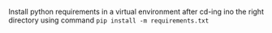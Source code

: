 Install python requirements in a virtual environment after cd-ing ino the right directory using command `pip install -m requirements.txt`
